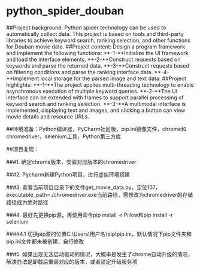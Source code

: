 # python_spider_douban
##Project background: Python spider technology can be used to automatically collect data. This project is based on tools and third-party libraries to achieve keyword search, ranking selection, and other functions for Douban movie data.
##Project content: Design a program framework and implement the following functions:
**-1-**Initialize the UI framework and load the interface elements.
**-2-**Construct requests based on keywords and parse the returned data.
**-3-**Construct requests based on filtering conditions and parse the ranking interface data.
**-4-**Implement local storage for the parsed image and text data.
##Project highlights:
**-1-**The project applies multi-threading technology to enable asynchronous execution of multiple keyword queries.
**-2-**The UI interface can be extended with frames to support parallel processing of keyword search and ranking selection.
**-3-**A multimodal interface is implemented, displaying text and images, and clicking a button can view movie details and resource URLs.


##环境准备：Python编译器，PyCharm社区版，pip.ini镜像文件，chrome和chromedriver，selenium工具，Python第三方库

##项目复现：

###1. 确定chrome版本，安装对应版本的chromedriver

###2. Pycharm新建Python项目，进行虚拟环境搭建

###3. 查看当前项目目录下的文件get_movie_data.py，定位107，executable_path=./chromedriver.exe当前路径，需修改为chromedriver的存储路径成为绝对路径

###4. 最好先更换pip源，再使用命令pip install -r Pillow和pip install -r selenium 

####4.1 切换pip源的位置C:\Users\用户名\pip\pip.ini，默认情况下pip文件夹和pip.ini文件都未被创建，自行修改

###5. 如果出现无法启动驱动的情况，大概率是发生了chrome自动升级的情况，解决办法是卸载后重装对应的版本，或者锁定升级服务项
